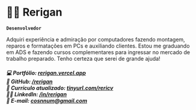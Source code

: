 # 👨‍💻 Rerigan
**`Desenvolvedor`**
<p>Adquiri experiência e admiração por computadores fazendo montagem, reparos e formatações em PCs e auxiliando clientes. Estou me graduando em ADS e fazendo cursos complementares para ingressar no mercado de trabalho preparado.
Tenho certeza que serei de grande ajuda!</p>
<p>
  <h5>
💻 Portfólio: <a href="https://rerigan.vercel.app">rerigan.vercel.app</a><br>
📂 GitHub: <a href="https://github.com/rerigan">/rerigan</a><br>
📄 Currículo atualizado: <a href="https://tinyurl.com/rericv">tinyurl.com/rericv</a><br>
👨‍💻 LinkedIn: <a href="https://www.linkedin.com/in/rerigan">/in/rerigan</a><br>
📧 E-mail: <a href="mailto:cosnnum@gmail.com">cosnnum@gmail.com</a>
  </h5>
</p>
